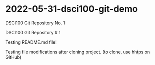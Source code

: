 # 2022-05-31-dsci100-git-demo
DSCI100 Git Repository No. 1

DSCI100 Git Repository # 1

Testing README.md file!

Testing file modifications after cloning project. (to clone, use hhtps on GitHub)



